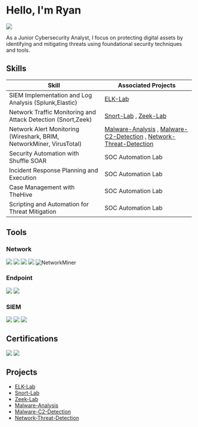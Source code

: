 # Hello, I'm Ryan
<a href="https://linkedin.com/in/ryan-salomon22/"><img src="https://img.shields.io/badge/-LinkedIn-0072b1?&style=for-the-badge&logo=linkedin&logoColor=white" /></a>


As a Junior Cybersecurity Analyst, I focus on protecting digital assets by identifying and mitigating threats using foundational security techniques and tools.

## Skills

| Skill                                         | Associated Projects         |
|-----------------------------------------------|----------------------------|
| SIEM Implementation and Log Analysis (Splunk,Elastic) | <a href="https://github.com/RyanSalomon/ELK-Lab">ELK-Lab</a> |  
| Network Traffic Monitoring and Attack Detection (Snort,Zeek) | <a href="https://github.com/RyanSalomon/Snort_Lab/tree/main">Snort-Lab</a> , <a href="https://github.com/RyanSalomon/Zeek_Lab">Zeek-Lab</a> |
| Network Alert Monitoring (Wireshark, BRIM, NetworkMiner, VirusTotal) | <a href="https://github.com/RyanSalomon/Malware-Analysis">Malware-Analysis</a> , <a href="https://github.com/RyanSalomon/Malware-C2-Detection-Toolkit">Malware-C2-Detection</a> , <a href="https://github.com/RyanSalomon/Network-Threat-Detection">Network-Threat-Detection</a> |
| Security Automation with Shuffle SOAR         | SOC Automation Lab|
| Incident Response Planning and Execution      | SOC Automation Lab|
| Case Management with TheHive                  | SOC Automation Lab|
| Scripting and Automation for Threat Mitigation | SOC Automation Lab|

## Tools

### Network
<div>
    <img src="https://img.shields.io/badge/-Snort-EF3B2D?&style=for-the-badge&logo=Snort&logoColor=white" />
    <img src="https://img.shields.io/badge/-Zeek-777BB4?&style=for-the-badge&logo=Zeek&logoColor=white" />
    <img src="https://img.shields.io/badge/-Wireshark-1679A7?&style=for-the-badge&logo=Wireshark&logoColor=white" />
    <img src="https://img.shields.io/badge/-Brim-000000?style=for-the-badge&logo=Brim&logoColor=white" />
    <img src="https://img.shields.io/badge/NetworkMiner-8B4513?style=for-the-badge&logo=network&logoColor=white" alt="NetworkMiner" />
</div>

### Endpoint
<div>
    <img src="https://img.shields.io/badge/-Microsoft_Defender_for_Endpoint-00A4EF?&style=for-the-badge&logo=Microsoft&logoColor=white" />
    <img src="https://img.shields.io/badge/-Velociraptor-4B275F?&style=for-the-badge&logo=Velociraptor&logoColor=white" />
</div>

### SIEM
<div>
    <img src="https://img.shields.io/badge/-Microsoft_Sentinel-0078D4?&style=for-the-badge&logo=Microsoft&logoColor=white" />
    <img src="https://img.shields.io/badge/-Splunk-000000?&style=for-the-badge&logo=Splunk&logoColor=white" />
    <img src="https://img.shields.io/badge/-Elastic-005571?&style=for-the-badge&logo=Elastic&logoColor=white" />
</div>

## Certifications
<div>
<img src="https://img.shields.io/badge/-Security%2B-FF0000?&style=for-the-badge&logo=CompTIA&logoColor=white" />
<img src="https://img.shields.io/badge/-Google%20Cybersecurity-4285F4?&style=for-the-badge&logo=Google&logoColor=white" />


## Projects
- <a href="https://github.com/RyanSalomon/ELK-Lab">ELK-Lab</a>
- <a href="https://github.com/RyanSalomon/Snort_Lab/tree/main">Snort-Lab</a>
- <a href="https://github.com/RyanSalomon/Zeek_Lab">Zeek-Lab</a>
- <a href="https://github.com/RyanSalomon/Malware-Analysis">Malware-Analysis</a>
- <a href="https://github.com/RyanSalomon/Malware-C2-Detection-Toolkit">Malware-C2-Detection</a>
- <a href="https://github.com/RyanSalomon/Network-Threat-Detection">Network-Threat-Detection</a>
